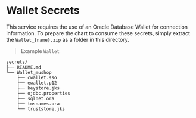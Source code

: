 # Wallet Secrets

This service requires the use of an Oracle Database Wallet for connection information.
To prepare the chart to consume these secrets, simply extract the `Wallet_{name}.zip`
as a folder in this directory.

> Example `Wallet`

```text
secrets/
├── README.md
└── Wallet_mushop
    ├── cwallet.sso
    ├── ewallet.p12
    ├── keystore.jks
    ├── ojdbc.properties
    ├── sqlnet.ora
    ├── tnsnames.ora
    └── truststore.jks
```

